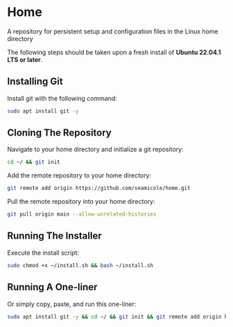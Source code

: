 # Home
A repository for persistent setup and configuration files in the Linux home directory

The following steps should be taken upon a fresh install of **Ubuntu 22.04.1 LTS or later**.

## Installing Git

Install git with the following command:

```bash
sudo apt install git -y
```

## Cloning The Repository

Navigate to your home directory and initialize a git repository:

```bash
cd ~/ && git init
```

Add the remote repository to your home directory:

```bash
git remote add origin https://github.com/seamicole/home.git
```

Pull the remote repository into your home directory:

```bash
git pull origin main --allow-unrelated-histories
```

## Running The Installer

Execute the install script:

```bash
sudo chmod +x ~/install.sh && bash ~/install.sh
```

## Running A One-liner

Or simply copy, paste, and run this one-liner:

```bash
sudo apt install git -y && cd ~/ && git init && git remote add origin https://github.com/seamicole/home.git && git pull origin main --allow-unrelated-histories && sudo chmod +x ~/install.sh && bash ~/install.sh
```
